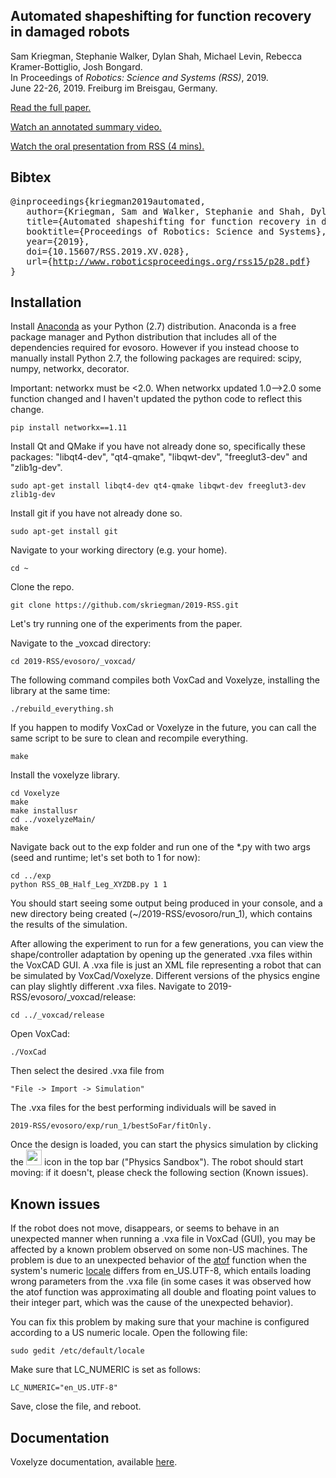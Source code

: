 Automated shapeshifting for function recovery in damaged robots
--------------------
Sam Kriegman, Stephanie Walker, Dylan Shah, Michael Levin, Rebecca Kramer-Bottiglio, Josh Bongard.<br>
In Proceedings of _Robotics: Science and Systems (RSS)_, 2019. <br>
June 22-26, 2019. Freiburg im Breisgau, Germany.<br>

<a href="http://www.roboticsproceedings.org/rss15/p28.pdf">Read the full paper.</a>

<a href="https://youtu.be/fFIDz8maVh0">Watch an annotated summary video.</a>

<a href="https://youtu.be/stYJ1Miesk4">Watch the oral presentation from RSS (4 mins).</a>


Bibtex
------------
<pre>
@inproceedings{kriegman2019automated,
&nbsp;&nbsp; author={Kriegman, Sam and Walker, Stephanie and Shah, Dylan and Levin, Michael and Kramer-Bottiglio, Rebecca and Bongard, Josh},
&nbsp;&nbsp; title={Automated shapeshifting for function recovery in damaged robots},
&nbsp;&nbsp; booktitle={Proceedings of Robotics: Science and Systems},
&nbsp;&nbsp; year={2019},
&nbsp;&nbsp; doi={10.15607/RSS.2019.XV.028},
&nbsp;&nbsp; url={<a href="http://www.roboticsproceedings.org/rss15/p28.pdf">http://www.roboticsproceedings.org/rss15/p28.pdf</a>}
}
</pre>


Installation
------------

Install [Anaconda](https://docs.continuum.io/anaconda/install#) as your Python (2.7) distribution. Anaconda is a free package manager and Python distribution that includes all of the dependencies required for evosoro. However if you instead choose to manually install Python 2.7, the following packages are required: scipy, numpy, networkx, decorator.

Important: networkx must be <2.0. When networkx updated 1.0-->2.0 some function changed and I haven't updated the python code to reflect this change.

    pip install networkx==1.11


Install Qt and QMake if you have not already done so, specifically these packages: "libqt4-dev", "qt4-qmake", "libqwt-dev", "freeglut3-dev" and "zlib1g-dev".

    sudo apt-get install libqt4-dev qt4-qmake libqwt-dev freeglut3-dev zlib1g-dev


Install git if you have not already done so.

    sudo apt-get install git

Navigate to your working directory (e.g. your home).

    cd ~

Clone the repo.

    git clone https://github.com/skriegman/2019-RSS.git

Let's try running one of the experiments from the paper.

Navigate to the _voxcad directory:

    cd 2019-RSS/evosoro/_voxcad/

The following command compiles both VoxCad and Voxelyze, installing the library at the same time:

    ./rebuild_everything.sh

If you happen to modify VoxCad or Voxelyze in the future, you can call the same script to be sure to clean and recompile everything. 

    make

Install the voxelyze library.

    cd Voxelyze
    make
    make installusr
    cd ../voxelyzeMain/
    make

Navigate back out to the exp folder and run one of the *.py with two args (seed and runtime; let's set both to 1 for now):
    
    cd ../exp
    python RSS_0B_Half_Leg_XYZDB.py 1 1

You should start seeing some output being produced in your console, and a new directory being created (~/2019-RSS/evosoro/run_1), which contains the results of the simulation.


After allowing the experiment to run for a few generations, you can view the shape/controller adaptation by opening up the generated .vxa files within the VoxCAD GUI. A .vxa file is just an XML file representing a robot that can be simulated by VoxCad/Voxelyze. Different versions of the physics engine can play slightly different .vxa files.
Navigate to 2019-RSS/evosoro/_voxcad/release:
    
    cd ../_voxcad/release
    
Open VoxCad:

    ./VoxCad

Then select the desired .vxa file from 

    "File -> Import -> Simulation"

The .vxa files for the best performing individuals will be saved in

    2019-RSS/evosoro/exp/run_1/bestSoFar/fitOnly.

Once the design is loaded, you can start the physics simulation by clicking the <img src="https://github.com/skriegman/evosoro/blob/master/evosoro/_voxcad/VoxCad/Icons/Sandbox.png" height="25" width="25"> icon in the top bar ("Physics Sandbox").  The robot should start moving: if it doesn't, please check the following section (Known issues).


Known issues
--------

If the robot does not move, disappears, or seems to behave in an unexpected manner when running a .vxa file in VoxCad (GUI), you may be affected by a known problem observed on some non-US machines.
The problem is due to an unexpected behavior of the <a href="http://www.cplusplus.com/reference/cstdlib/atof/">atof</a> function when the system's numeric <a href="https://en.wikipedia.org/wiki/Locale_(computer_software)">locale</a> differs from en_US.UTF-8, which entails loading wrong parameters from the .vxa file (in some cases it was observed how the atof function was approximating all double and floating point values to their integer part, which was the cause of the unexpected behavior).

You can fix this problem by making sure that your machine is configured according to a US numeric locale.
Open the following file:

    sudo gedit /etc/default/locale

Make sure that LC_NUMERIC is set as follows:

    LC_NUMERIC="en_US.UTF-8"

Save, close the file, and reboot.


Documentation
-------------

Voxelyze documentation, available [here](http://jonhiller.github.io/Voxelyze/annotated.html).


